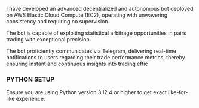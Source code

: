 I have developed an advanced decentralized and autonomous bot deployed on AWS Elastic Cloud Compute (EC2), operating with unwavering
consistency and requiring no supervision. 

The bot is capable of exploiting statistical arbitrage opportunities in
pairs trading with exceptional precision.

The bot proficiently communicates via Telegram, delivering real-time notifications to users regarding their trade
performance metrics, thereby ensuring instant and continuous insights into trading effic




### PYTHON SETUP

Ensure you are using Python version 3.12.4 or higher to get exact like-for-like experience.


